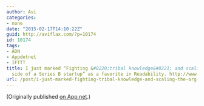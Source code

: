 ```yaml
---
author: Avi
categories:
- none
date: "2015-02-17T14:10:22Z"
guid: http://aviflax.com/?p=10174
id: 10174
tags:
- ADN
- Appdotnet
- IFTTT
title: I just marked “Fighting &#8220;tribal knowledge&#8221; and scaling the org
  side of a Series B startup” as a favorite in Readability. http://www.readability.com/articles/hediphsf
url: /post/i-just-marked-fighting-tribal-knowledge-and-scaling-the-org-side-of-a-series-b-startup-as-a-favorite-in-readability-httpwww-readability-comarticleshediphsf/
---
```

(Originally published [on App.net](http://alpha.app.net/aviflax/post/52719454).)